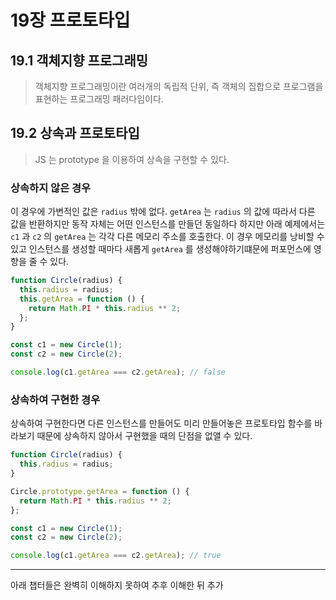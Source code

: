 # 19장 프로토타입

## 19.1 객체지향 프로그래밍

> 객체지향 프로그래밍이란 여러개의 독립적 단위, 즉 객체의 집합으로 프로그램을 표현하는 프로그래밍 패러다임이다.

## 19.2 상속과 프로토타입

> JS 는 prototype 을 이용하여 상속을 구현할 수 있다.

### 상속하지 않은 경우

이 경우에 가변적인 값은 `radius` 밖에 없다.
`getArea` 는 `radius` 의 값에 따라서 다른 값을 반환하지만 동작 자체는 어떤 인스턴스를 만들던 동일하다
하지만 아래 예제에서는 `c1` 과 `c2` 의 `getArea` 는 각각 다른 메모리 주소를 호출한다.
이 경우 메모리를 낭비할 수 있고 인스턴스를 생성할 때마다 새롭게 `getArea` 를 생성해야하기떄문에 퍼포먼스에 영향을 줄 수 있다.

```js
function Circle(radius) {
  this.radius = radius;
  this.getArea = function () {
    return Math.PI * this.radius ** 2;
  };
}

const c1 = new Circle(1);
const c2 = new Circle(2);

console.log(c1.getArea === c2.getArea); // false
```

### 상속하여 구현한 경우

상속하여 구현한다면 다른 인스턴스를 만들어도 미리 만들어놓은 프로토타입 함수를 바라보기 때문에 상속하지 않아서 구현했을 때의 단점을 없앨 수 있다.

```js
function Circle(radius) {
  this.radius = radius;
}

Circle.prototype.getArea = function () {
  return Math.PI * this.radius ** 2;
};

const c1 = new Circle(1);
const c2 = new Circle(2);

console.log(c1.getArea === c2.getArea); // true
```

---

아래 챕터들은 완벽히 이해하지 못하여 추후 이해한 뒤 추가
